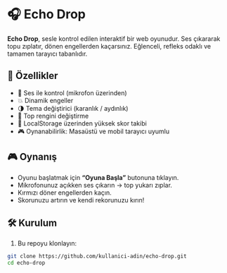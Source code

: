 # 🎧 Echo Drop

**Echo Drop**, sesle kontrol edilen interaktif bir web oyunudur. Ses çıkararak topu zıplatır, dönen engellerden kaçarsınız. Eğlenceli, refleks odaklı ve tamamen tarayıcı tabanlıdır.

## 🚀 Özellikler

- 🎤 Ses ile kontrol (mikrofon üzerinden)
- 💥 Dinamik engeller
- 🌗 Tema değiştirici (karanlık / aydınlık)
- 🎨 Top rengini değiştirme
- 🧠 LocalStorage üzerinden yüksek skor takibi
- 🎮 Oynanabilirlik: Masaüstü ve mobil tarayıcı uyumlu

## 🎮 Oynanış

- Oyunu başlatmak için **“Oyuna Başla”** butonuna tıklayın.
- Mikrofonunuz açıkken ses çıkarın → top yukarı zıplar.
- Kırmızı döner engellerden kaçın.
- Skorunuzu artırın ve kendi rekorunuzu kırın!

## 🛠️ Kurulum

1. Bu repoyu klonlayın:

```bash
git clone https://github.com/kullanici-adin/echo-drop.git
cd echo-drop
